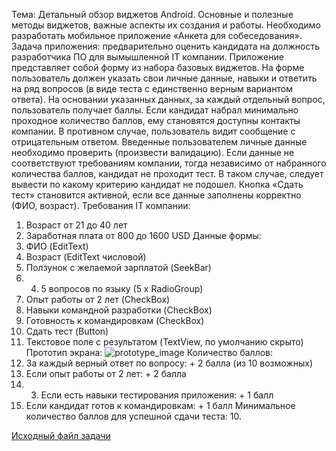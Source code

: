 Тема: Детальный обзор виджетов Android. Основные и полезные методы
виджетов, важные аспекты их создания и работы.
Необходимо разработать мобильное приложение «Анкета для собеседования». Задача
приложения: предварительно оценить кандидата на должность разработчика ПО для
вымышленной IT компании.
Приложение представляет собой форму из набора базовых виджетов. На форме пользователь
должен указать свои личные данные, навыки и ответить на ряд вопросов (в виде теста с
единственно верным вариантом ответа).
На основании указанных данных, за каждый отдельный вопрос, пользователь получает баллы.
Если кандидат набрал минимально проходное количество баллов, ему становятся доступны
контакты компании. В противном случае, пользователь видит сообщение с отрицательным
ответом.
Введенные пользователем личные данные необходимо проверить (произвести валидацию).
Если данные не соответствуют требованиям компании, тогда независимо от набранного
количества баллов, кандидат не проходит тест. В таком случае, следует вывести по какому
критерию кандидат не подошел.
Кнопка «Сдать тест» становится активной, если все данные заполнены корректно (ФИО,
возраст).
Требования IT компании:
1. Возраст от 21 до 40 лет
2. Заработная плата от 800 до 1600 USD
Данные формы:
1. ФИО (EditText)
2. Возраст (EditText числовой)
3. Ползунок с желаемой зарплатой (SeekBar)
4. 4. 5 вопросов по языку (5 x RadioGroup)
5. Опыт работы от 2 лет (CheckBox)
6. Навыки командной разработки (CheckBox)
7. Готовность к командировкам (CheckBox)
8. Сдать тест (Button)
9. Текстовое поле с результатом (TextView, по умолчанию скрыто)
Прототип экрана:
![prototype_image](![image](https://github.com/user-attachments/assets/babbdb0c-3d7b-4f97-816e-f43259d628a0)
)
Количество баллов:
1. За каждый верный ответ по вопросу: + 2 балла (из 10 возможных)
2. Если опыт работы от 2 лет: + 2 балла
3. 3. Если есть навыки тестирования приложения: + 1 балл
4. Если кандидат готов к командировкам: + 1 балл
Минимальное количество баллов для успешной сдачи теста: 10.

[Исходный файл задачи](https://github.com/DronovITSTEP/Questionnaire/blob/master/Laboratornaya%20rabota%20%E2%84%961.pdf)
